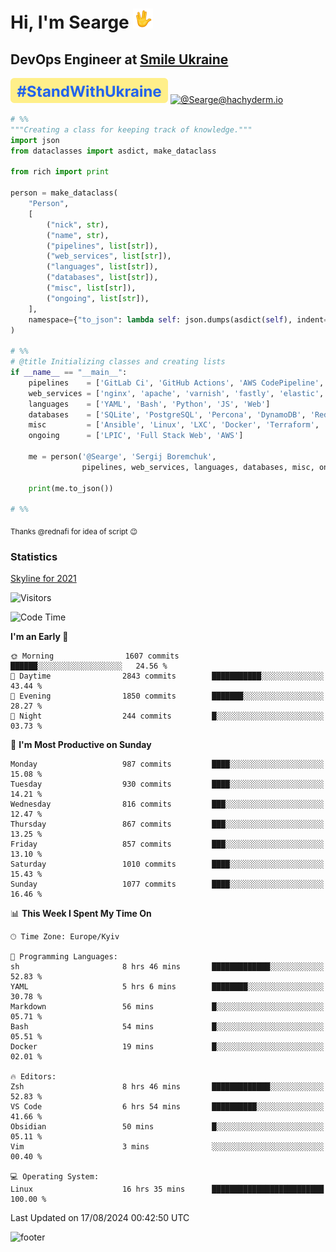 # Hi, I'm Searge <img src="images/vulcan.webp" style="display: inline-block; margin: 0; height: 2rem" alt="Vulcan salute" />

## DevOps Engineer at [Smile Ukraine](https://smile-ukraine.com/en)

[![Stand With Ukraine](https://raw.githubusercontent.com/vshymanskyy/StandWithUkraine/main/badges/StandWithUkraine.svg)](https://stand-with-ukraine.pp.ua)
<a rel="me" href="https://hachyderm.io/@Searge">![@Searge@hachyderm.io](https://img.shields.io/badge/-@Searge-%232B90D9?logo=mastodon&logoColor=white)</a>

```python
# %%
"""Creating a class for keeping track of knowledge."""
import json
from dataclasses import asdict, make_dataclass

from rich import print

person = make_dataclass(
    "Person",
    [
        ("nick", str),
        ("name", str),
        ("pipelines", list[str]),
        ("web_services", list[str]),
        ("languages", list[str]),
        ("databases", list[str]),
        ("misc", list[str]),
        ("ongoing", list[str]),
    ],
    namespace={"to_json": lambda self: json.dumps(asdict(self), indent=4)},
)

# %%
# @title Initializing classes and creating lists
if __name__ == "__main__":
    pipelines    = ['GitLab Ci', 'GitHub Actions', 'AWS CodePipeline', 'Jenkins']
    web_services = ['nginx', 'apache', 'varnish', 'fastly', 'elastic', 'solr']
    languages    = ['YAML', 'Bash', 'Python', 'JS', 'Web']
    databases    = ['SQLite', 'PostgreSQL', 'Percona', 'DynamoDB', 'Redis']
    misc         = ['Ansible', 'Linux', 'LXC', 'Docker', 'Terraform', 'AWS']
    ongoing      = ['LPIC', 'Full Stack Web', 'AWS']

    me = person('@Searge', 'Sergij Boremchuk',
                pipelines, web_services, languages, databases, misc, ongoing)

    print(me.to_json())

# %%

```

<sub>Thanks @rednafi for idea of script :wink:</sub>

### Statistics

[Skyline for 2021](https://skyline.github.com/Searge/2021)

![Visitors](https://komarev.com/ghpvc/?username=searge&label=Profile%20views&color=0e75b6&style=flat) 
<!--START_SECTION:waka-->
![Code Time](http://img.shields.io/badge/Code%20Time-2%2C726%20hrs%2015%20mins-blue)

**I'm an Early 🐤** 

```text
🌞 Morning                1607 commits        ██████░░░░░░░░░░░░░░░░░░░   24.56 % 
🌆 Daytime                2843 commits        ███████████░░░░░░░░░░░░░░   43.44 % 
🌃 Evening                1850 commits        ███████░░░░░░░░░░░░░░░░░░   28.27 % 
🌙 Night                  244 commits         █░░░░░░░░░░░░░░░░░░░░░░░░   03.73 % 
```
📅 **I'm Most Productive on Sunday** 

```text
Monday                   987 commits         ████░░░░░░░░░░░░░░░░░░░░░   15.08 % 
Tuesday                  930 commits         ████░░░░░░░░░░░░░░░░░░░░░   14.21 % 
Wednesday                816 commits         ███░░░░░░░░░░░░░░░░░░░░░░   12.47 % 
Thursday                 867 commits         ███░░░░░░░░░░░░░░░░░░░░░░   13.25 % 
Friday                   857 commits         ███░░░░░░░░░░░░░░░░░░░░░░   13.10 % 
Saturday                 1010 commits        ████░░░░░░░░░░░░░░░░░░░░░   15.43 % 
Sunday                   1077 commits        ████░░░░░░░░░░░░░░░░░░░░░   16.46 % 
```


📊 **This Week I Spent My Time On** 

```text
🕑︎ Time Zone: Europe/Kyiv

💬 Programming Languages: 
sh                       8 hrs 46 mins       █████████████░░░░░░░░░░░░   52.83 % 
YAML                     5 hrs 6 mins        ████████░░░░░░░░░░░░░░░░░   30.78 % 
Markdown                 56 mins             █░░░░░░░░░░░░░░░░░░░░░░░░   05.71 % 
Bash                     54 mins             █░░░░░░░░░░░░░░░░░░░░░░░░   05.51 % 
Docker                   19 mins             █░░░░░░░░░░░░░░░░░░░░░░░░   02.01 % 

🔥 Editors: 
Zsh                      8 hrs 46 mins       █████████████░░░░░░░░░░░░   52.83 % 
VS Code                  6 hrs 54 mins       ██████████░░░░░░░░░░░░░░░   41.66 % 
Obsidian                 50 mins             █░░░░░░░░░░░░░░░░░░░░░░░░   05.11 % 
Vim                      3 mins              ░░░░░░░░░░░░░░░░░░░░░░░░░   00.40 % 

💻 Operating System: 
Linux                    16 hrs 35 mins      █████████████████████████   100.00 % 
```


 Last Updated on 17/08/2024 00:42:50 UTC
<!--END_SECTION:waka-->

![footer](https://capsule-render.vercel.app/api?type=waving&color=gradient&customColorList=14,21&height=82&section=footer)
